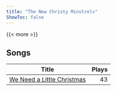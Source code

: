 ```yaml
---
title: "The New Christy Minstrels"
ShowToc: false
---
```


{{< more >}}

## Songs
Title | Plays 
----- | -----: 
[We Need a Little Christmas](/songs/we-need-a-little-christmas) | 43

